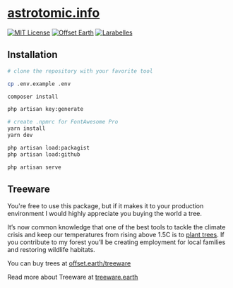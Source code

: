 # [astrotomic.info](https://astrotomic.info)

[![MIT License](https://img.shields.io/github/license/Astrotomic/astrotomic.info.svg?label=License&color=blue&style=for-the-badge)](https://github.com/Astrotomic/astrotomic.info/blob/master/LICENSE)
[![Offset Earth](https://img.shields.io/badge/Treeware-%F0%9F%8C%B3-green?style=for-the-badge)](https://plant.treeware.earth/Astrotomic/astrotomic.info)
[![Larabelles](https://img.shields.io/badge/Larabelles-%F0%9F%A6%84-lightpink?style=for-the-badge)](https://www.larabelles.com/)

## Installation

```bash
# clone the repository with your favorite tool

cp .env.example .env

composer install

php artisan key:generate

# create .npmrc for FontAwesome Pro
yarn install
yarn dev

php artisan load:packagist
php artisan load:github

php artisan serve
```

## Treeware

You're free to use this package, but if it makes it to your production environment I would highly appreciate you buying the world a tree.

It’s now common knowledge that one of the best tools to tackle the climate crisis and keep our temperatures from rising above 1.5C is to [plant trees](https://www.bbc.co.uk/news/science-environment-48870920). If you contribute to my forest you’ll be creating employment for local families and restoring wildlife habitats.

You can buy trees at [offset.earth/treeware](https://plant.treeware.earth/Astrotomic/astrotomic.info)

Read more about Treeware at [treeware.earth](https://treeware.earth)
